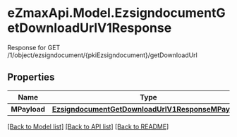 # eZmaxApi.Model.EzsigndocumentGetDownloadUrlV1Response
Response for GET /1/object/ezsigndocument/{pkiEzsigndocument}/getDownloadUrl

## Properties

Name | Type | Description | Notes
------------ | ------------- | ------------- | -------------
**MPayload** | [**EzsigndocumentGetDownloadUrlV1ResponseMPayload**](EzsigndocumentGetDownloadUrlV1ResponseMPayload.md) |  | 

[[Back to Model list]](../README.md#documentation-for-models) [[Back to API list]](../README.md#documentation-for-api-endpoints) [[Back to README]](../README.md)

